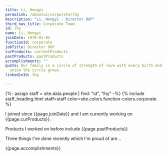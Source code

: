 ```yaml
---
title: Li, Hongyi
permalink: /aboutus/corporate/lhy
description: "Li, Hongyi - Director OGP"
third_nav_title: Corporate Team
id: lhy
name: Li, Hongyi
joinDate: 1970-01-01
functionId: corporate
jobTitle: Director OGP
curProducts: currentProducts
pastProducts: pastProducts
accomplishments: ""
quote: Our family is a circle of strength of love with every birth and every
  union the circle grows.
linkedinId: lhy

---
```


{%- assign staff = site.data.people | find: "id", "lhy" -%}
{% include staff_heading.html staff=staff color=site.colors.function-colors.corporate %}

<p>I joined since {{page.joinDate}} and I am currently working on {{page.curProducts}}.</p>

<p>Products I worked on before include {{page.pastProducts}}</p>

<p>Three things I've done recently which I'm proud of are...</p>
{{page.accomplishments}}
